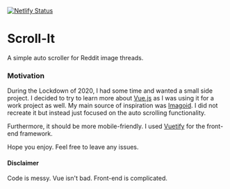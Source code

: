 [![Netlify Status](https://api.netlify.com/api/v1/badges/24acef48-4ab1-46ca-8bf1-725e347f3248/deploy-status)](https://app.netlify.com/sites/scroll-it/deploys)
# Scroll-It
A simple auto scroller for Reddit image threads.


### Motivation
During the Lockdown of 2020, I had some time and wanted a small side project. I decided to try to learn more about [Vue.js](https://vuejs.org/) as I was using it for a work
project as well. My main source of inspiration was [Imagoid](http://www.imagoid.com/). I did not recreate it but instead just focused on the auto scrolling
functionality.

Furthermore, it should be more mobile-friendly. I used [Vuetify](https://vuetifyjs.com/en/) for the front-end framework.

Hope you enjoy. Feel free to leave any issues.


#### Disclaimer
Code is messy. Vue isn't bad. Front-end is complicated.


